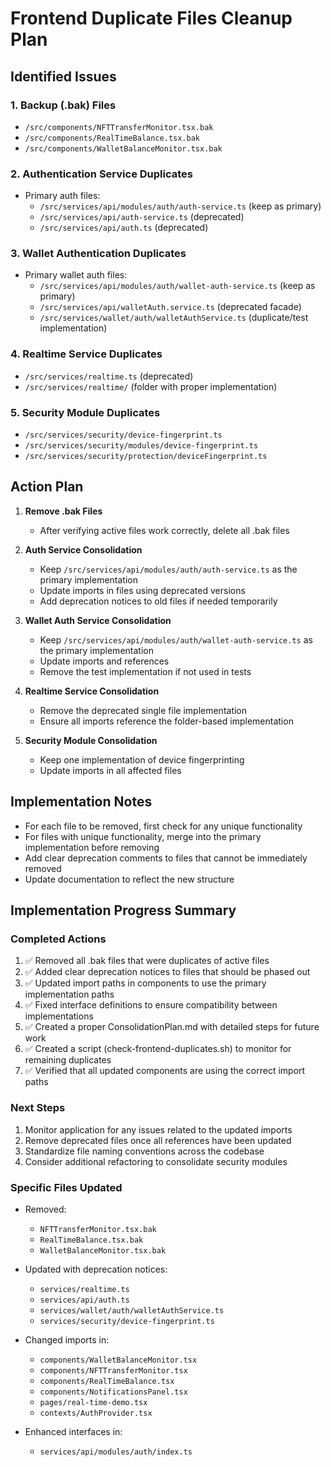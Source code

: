 
# Frontend Duplicate Files Cleanup Plan

## Identified Issues

### 1. Backup (.bak) Files
- `/src/components/NFTTransferMonitor.tsx.bak`
- `/src/components/RealTimeBalance.tsx.bak`
- `/src/components/WalletBalanceMonitor.tsx.bak`

### 2. Authentication Service Duplicates
- Primary auth files:
  - `/src/services/api/modules/auth/auth-service.ts` (keep as primary)
  - `/src/services/api/auth-service.ts` (deprecated)
  - `/src/services/api/auth.ts` (deprecated)

### 3. Wallet Authentication Duplicates
- Primary wallet auth files:
  - `/src/services/api/modules/auth/wallet-auth-service.ts` (keep as primary)
  - `/src/services/api/walletAuth.service.ts` (deprecated facade)
  - `/src/services/wallet/auth/walletAuthService.ts` (duplicate/test implementation)

### 4. Realtime Service Duplicates
- `/src/services/realtime.ts` (deprecated)
- `/src/services/realtime/` (folder with proper implementation)

### 5. Security Module Duplicates
- `/src/services/security/device-fingerprint.ts`
- `/src/services/security/modules/device-fingerprint.ts`
- `/src/services/security/protection/deviceFingerprint.ts`

## Action Plan

1. **Remove .bak Files**
   - After verifying active files work correctly, delete all .bak files

2. **Auth Service Consolidation**
   - Keep `/src/services/api/modules/auth/auth-service.ts` as the primary implementation
   - Update imports in files using deprecated versions
   - Add deprecation notices to old files if needed temporarily

3. **Wallet Auth Service Consolidation**
   - Keep `/src/services/api/modules/auth/wallet-auth-service.ts` as the primary implementation
   - Update imports and references
   - Remove the test implementation if not used in tests

4. **Realtime Service Consolidation**
   - Remove the deprecated single file implementation
   - Ensure all imports reference the folder-based implementation

5. **Security Module Consolidation**
   - Keep one implementation of device fingerprinting
   - Update imports in all affected files

## Implementation Notes
- For each file to be removed, first check for any unique functionality
- For files with unique functionality, merge into the primary implementation before removing
- Add clear deprecation comments to files that cannot be immediately removed
- Update documentation to reflect the new structure

## Implementation Progress Summary

### Completed Actions
1. ✅ Removed all .bak files that were duplicates of active files
2. ✅ Added clear deprecation notices to files that should be phased out
3. ✅ Updated import paths in components to use the primary implementation paths
4. ✅ Fixed interface definitions to ensure compatibility between implementations
5. ✅ Created a proper ConsolidationPlan.md with detailed steps for future work
6. ✅ Created a script (check-frontend-duplicates.sh) to monitor for remaining duplicates
7. ✅ Verified that all updated components are using the correct import paths

### Next Steps
1. Monitor application for any issues related to the updated imports
2. Remove deprecated files once all references have been updated
3. Standardize file naming conventions across the codebase
4. Consider additional refactoring to consolidate security modules

### Specific Files Updated
- Removed:
  - `NFTTransferMonitor.tsx.bak`
  - `RealTimeBalance.tsx.bak`
  - `WalletBalanceMonitor.tsx.bak`
  
- Updated with deprecation notices:
  - `services/realtime.ts`
  - `services/api/auth.ts`
  - `services/wallet/auth/walletAuthService.ts`
  - `services/security/device-fingerprint.ts`
  
- Changed imports in:
  - `components/WalletBalanceMonitor.tsx`
  - `components/NFTTransferMonitor.tsx`
  - `components/RealTimeBalance.tsx`
  - `components/NotificationsPanel.tsx`
  - `pages/real-time-demo.tsx`
  - `contexts/AuthProvider.tsx`

- Enhanced interfaces in:
  - `services/api/modules/auth/index.ts`

